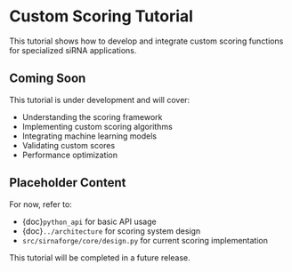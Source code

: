 # Custom Scoring Tutorial

This tutorial shows how to develop and integrate custom scoring functions for specialized siRNA applications.

## Coming Soon

This tutorial is under development and will cover:

- Understanding the scoring framework
- Implementing custom scoring algorithms
- Integrating machine learning models
- Validating custom scores
- Performance optimization

## Placeholder Content

For now, refer to:
- {doc}`python_api` for basic API usage
- {doc}`../architecture` for scoring system design
- `src/sirnaforge/core/design.py` for current scoring implementation

This tutorial will be completed in a future release.
